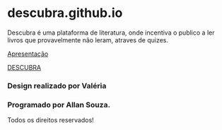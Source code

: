 # descubra.github.io

Descubra é uma plataforma de literatura, onde incentiva o publico a ler livros que provavelmente não leram, atraves de quizes.

[Apresentação](https://drive.google.com/file/d/1UBjkLQUBdmFheedOkN539fFJAgR5yacl/view?usp=sharing)

[DESCUBRA](http://descubra.github.io)


### Design realizado por Valéria
### Programado por Allan Souza.

Todos os direitos reservados!
